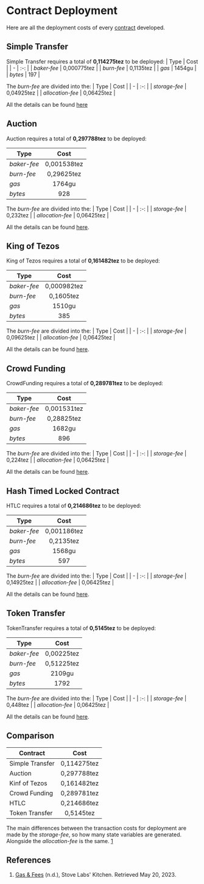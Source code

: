 # Contract Deployment
Here are all the deployment costs of every [contract](https://github.com/TheMastro-11/Evaluating-execution-and-development-costs-in-the-Tezos-blockchain/tree/master/contracts) developed.

## Simple Transfer
Simple Transfer requires a total of **0,114275tez** to be deployed:
| Type | Cost |
| - | :-: |
| *baker-fee* | 0,000775tez |
| *burn-fee* | 0,1135tez |
| *gas* | 1454gu |
| *bytes* | 197 |

The *burn-fee* are divided into the:
| Type | Cost |
| - | :-: |
| *storage-fee* | 0,04925tez |
| *allocation-fee* | 0,06425tez |

All the details can be found [here](https://better-call.dev/ghostnet/oohEy52J6bD2snRtQy84re9Tx5tbPiw87nsyrNbJDD1r4zkk6hX/contents)

## Auction
Auction requires a total of **0,297788tez** to be deployed:

| Type | Cost |
| - | :-: |
| *baker-fee* | 0,001538tez |
| *burn-fee* | 0,29625tez |
| *gas* | 1764gu |
| *bytes* | 928 |

The *burn-fee* are divided into the:
| Type | Cost |
| - | :-: |
| *storage-fee* | 0,232tez |
| *allocation-fee* | 0,06425tez |


All the details can be found [here](https://better-call.dev/ghostnet/onsVYi3GxNwkCYcBUBCpwpf6iKZjZXqBFjUFp6iyaCWQH6XnrCe/contents).

## King of Tezos
King of Tezos requires a total of **0,161482tez** to be deployed:

| Type | Cost |
| - | :-: |
| *baker-fee* | 0,000982tez |
| *burn-fee* | 0,1605tez |
| *gas* | 1510gu |
| *bytes* | 385 |

The *burn-fee* are divided into the:
| Type | Cost |
| - | :-: |
| *storage-fee* | 0,09625tez |
| *allocation-fee* | 0,06425tez |


All the details can be found [here](https://better-call.dev/ghostnet/onsWLyAYL8kqWZDszvQYRhXpbmMS2p4cJHfqaboVigwHu86gwUz/contents).

## Crowd Funding
CrowdFunding requires a total of **0,289781tez** to be deployed:

| Type | Cost |
| - | :-: |
| *baker-fee* | 0,001531tez |
| *burn-fee* | 0,28825tez |
| *gas* | 1682gu |
| *bytes* | 896 |

The *burn-fee* are divided into the:
| Type | Cost |
| - | :-: |
| *storage-fee* | 0,224tez |
| *allocation-fee* | 0,06425tez |


All the details can be found [here](https://better-call.dev/ghostnet/ooxqG6tyNzg9owvz5jvoRM3tP7EeDVkqnyN5FP1UuKrbxSGjMyB/contents).

## Hash Timed Locked Contract
HTLC requires a total of **0,214686tez** to be deployed:

| Type | Cost |
| - | :-: |
| *baker-fee* | 0,001186tez |
| *burn-fee* | 0,2135tez |
| *gas* | 1568gu |
| *bytes* | 597 |

The *burn-fee* are divided into the:
| Type | Cost |
| - | :-: |
| *storage-fee* | 0,14925tez |
| *allocation-fee* | 0,06425tez |


All the details can be found [here](https://better-call.dev/ghostnet/oooBfAN2zGv4Mg3GNs8K2zQw7RH3KbmY6bhp8zAq7jM6tKeDePr/contents).

## Token Transfer
TokenTransfer requires a total of **0,5145tez** to be deployed:

| Type | Cost |
| - | :-: |
| *baker-fee* | 0,00225tez |
| *burn-fee* | 0,51225tez |
| *gas* | 2109gu |
| *bytes* | 1792 |

The *burn-fee* are divided into the:
| Type | Cost |
| - | :-: |
| *storage-fee* | 0,448tez |
| *allocation-fee* | 0,06425tez |


All the details can be found [here](https://better-call.dev/ghostnet/opPfZTiW9ktCULe48nb9QZpA8cm3QooyftcZ3niMuhbUsUXVqS7/contents).


## Comparison
| Contract | Cost |
| - | :-: |
| Simple Transfer | 0,114275tez |
| Auction | 0,297788tez |
| Kinf of Tezos | 0,161482tez |
| Crowd Funding | 0,289781tez |
| HTLC | 0,214686tez |
| Token Transfer | 0,5145tez |

The main differences between the transaction costs for deployment are made by the *storage-fee*, so how many state variables are generated.
Alongside the *allocation-fee* is the same.
[1](#references)

## References
1. [Gas & Fees](https://kitchen.stove-labs.com/docs/knowledge/tezos_protocol/operations/gas-fees/) (n.d.), Stove Labs' Kitchen. Retrieved May 20, 2023.
